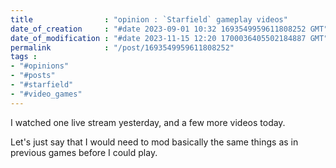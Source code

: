 ```yaml
---
title                : "opinion : `Starfield` gameplay videos"
date_of_creation     : "#date 2023-09-01 10:32 1693549959611808252 GMT"
date_of_modification : "#date 2023-11-15 12:20 1700036405502184887 GMT"
permalink            : "/post/1693549959611808252"
tags :
- "#opinions"
- "#posts"
- "#starfield"
- "#video_games"
---
```


I watched one live stream yesterday, and a few more videos today.

Let's just say that I would need to mod basically the same things as in previous games before I could play.
